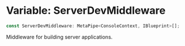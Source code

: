 # Variable: ServerDevMiddleware

```ts
const ServerDevMiddleware: MetaPipe<ConsoleContext, IBlueprint>[];
```

Middleware for building server applications.

